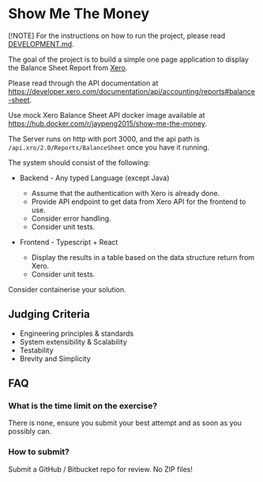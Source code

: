 # Show Me The Money

[!NOTE]
For the instructions on how to run the project, please read [DEVELOPMENT.md](./DEVELOPMENT.md).

The goal of the project is to build a simple one page application to display the Balance Sheet Report from [Xero](https://www.xero.com/au/).

Please read through the API documentation at https://developer.xero.com/documentation/api/accounting/reports#balance-sheet.

Use mock Xero Balance Sheet API docker image available at https://hub.docker.com/r/jaypeng2015/show-me-the-money.

The Server runs on http with port 3000, and the api path is `/api.xro/2.0/Reports/BalanceSheet` once you have it running.

The system should consist of the following:

- Backend - Any typed Language (except Java)

  - Assume that the authentication with Xero is already done.
  - Provide API endpoint to get data from Xero API for the frontend to use.
  - Consider error handling.
  - Consider unit tests.

- Frontend - Typescript + React
  - Display the results in a table based on the data structure return from Xero.
  - Consider unit tests.

Consider containerise your solution.

## Judging Criteria

- Engineering principles & standards
- System extensibility & Scalability
- Testability
- Brevity and Simplicity

## FAQ

### What is the time limit on the exercise?

There is none, ensure you submit your best attempt and as soon as you possibly can.

### How to submit?

Submit a GitHub / Bitbucket repo for review. No ZIP files!
